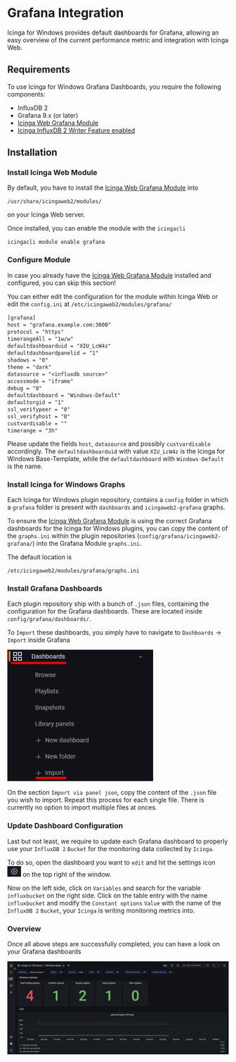 # Grafana Integration

Icinga for Windows provides default dashboards for Grafana, allowing an easy overview of the current performance metric and integration with Icinga Web.

## Requirements

To use Icinga for Windows Grafana Dashboards, you require the following components:

* InfluxDB 2
* Grafana 9.x (or later)
* [Icinga Web Grafana Module](https://github.com/Mikesch-mp/icingaweb2-module-grafana)
* [Icinga InfluxDB 2 Writer Feature enabled](https://icinga.com/docs/icinga-2/latest/doc/09-object-types/#influxdb2writer)

## Installation

### Install Icinga Web Module

By default, you have to install the [Icinga Web Grafana Module](https://github.com/Mikesch-mp/icingaweb2-module-grafana) into

```
/usr/share/icingaweb2/modules/
```
on your Icinga Web server.

Once installed, you can enable the module with the `icingacli`

```
icingacli module enable grafana
```

### Configure Module

In case you already have the [Icinga Web Grafana Module](https://github.com/Mikesch-mp/icingaweb2-module-grafana) installed and configured, you can skip this section!

You can either edit the configuration for the module within Icinga Web or edit the `config.ini` at `/etc/icingaweb2/modules/grafana/`

```
[grafana]
host = "grafana.example.com:3000"
protocol = "https"
timerangeAll = "1w/w"
defaultdashboarduid = "XIU_LcW4z"
defaultdashboardpanelid = "1"
shadows = "0"
theme = "dark"
datasource = "<influxdb source>"
accessmode = "iframe"
debug = "0"
defaultdashboard = "Windows-Default"
defaultorgid = "1"
ssl_verifypeer = "0"
ssl_verifyhost = "0"
custvardisable = ""
timerange = "3h"
```

Please update the fields `host`, `datasource` and possibly `custvardisable` accordingly. The `defaultdashboarduid` with value `XIU_LcW4z` is the Icinga for Windows Base-Template, while the `defaultdashboard` with `Windows-Default` is the name.

### Install Icinga for Windows Graphs

Each Icinga for Windows plugin repository, contains a `config` folder in which a `grafana` folder is present with `dashboards` and `icingaweb2-grafana` graphs.

To ensure the [Icinga Web Grafana Module](https://github.com/Mikesch-mp/icingaweb2-module-grafana) is using the correct Grafana dashboards for the Icinga for Windows plugins, you can copy the content of the `graphs.ini` within the plugin repositories (`config/grafana/icingaweb2-grafana/`) into the Grafana Module `graphs.ini`.

The default location is

```
/etc/icingaweb2/modules/grafana/graphs.ini
```

### Install Grafana Dashboards

Each plugin repository ship with a bunch of `.json` files, containing the configuration for the Grafana dashboards. These are located inside `config/grafana/dashboards/`.

To `Import` these dashboards, you simply have to navigate to `Dashboards` -> `Import` inside Grafana

![Import Dashboards](../images/05_installation/01_grafana/01_import_dashboard.png)

On the section `Import via panel json`, copy the content of the `.json` file you wish to import. Repeat this process for each single file. There is currently no option to import multiple files at onces.

### Update Dashboard Configuration

Last but not least, we require to update each Grafana dashboard to properly use your `InfluxDB 2` `Bucket` for the monitoring data collected by `Icinga`.

To do so, open the dashboard you want to `edit` and hit the settings icon ![Import Dashboards](../images/05_installation/01_grafana/02_settings_icon.png) on the top right of the window.

Now on the left side, click on `Variables` and search for the variable `influxbucket` on the right side. Click on the table entry with the name `influxbucket` and modify the `Constant options` `Value` with the name of the `InfluxDB 2` `Bucket`, your `Icinga` is writing monitoring metrics into.

### Overview

Once all above steps are successfully completed, you can have a look on your Grafana dashboards

![Import Dashboards](../images/05_installation/01_grafana/03_example_view.png)
